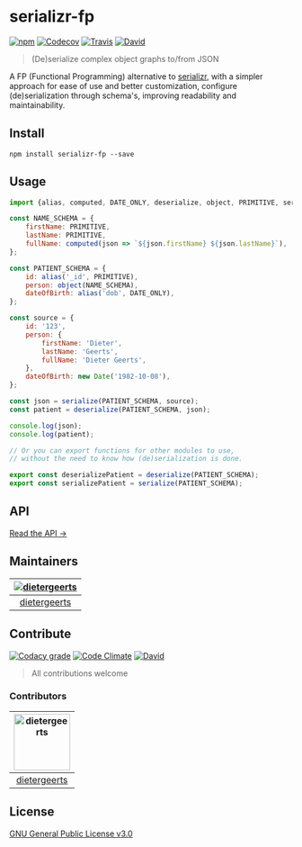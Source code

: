 # serializr-fp

[![npm](https://img.shields.io/npm/v/serializr-fp.svg?style=for-the-badge)](https://www.npmjs.com/serializr-fp)
[![Codecov](https://img.shields.io/codecov/c/github/dietergeerts/serializr-fp.svg?style=for-the-badge)](https://codecov.io/gh/dietergeerts/serializr-fp)
[![Travis](https://img.shields.io/travis/dietergeerts/serializr-fp.svg?style=for-the-badge)](https://travis-ci.org/dietergeerts/serializr-fp)
[![David](https://img.shields.io/david/dietergeerts/serializr-fp.svg?style=for-the-badge)](https://david-dm.org/dietergeerts/serializr-fp)

> (De)serialize complex object graphs to/from JSON

A FP (Functional Programming) alternative to [serializr](https://github.com/mobxjs/serializr),
with a simpler approach for ease of use and better customization, configure
(de)serialization through schema's, improving readability and maintainability.  

## Install

```commandline
npm install serializr-fp --save
```

## Usage

```javascript
import {alias, computed, DATE_ONLY, deserialize, object, PRIMITIVE, serialize} from 'serializr-fp';

const NAME_SCHEMA = {
    firstName: PRIMITIVE, 
    lastName: PRIMITIVE,
    fullName: computed(json => `${json.firstName} ${json.lastName}`),
};

const PATIENT_SCHEMA = {
    id: alias('_id', PRIMITIVE),
    person: object(NAME_SCHEMA),
    dateOfBirth: alias('dob', DATE_ONLY),
};

const source = {
    id: '123',
    person: {
        firstName: 'Dieter', 
        lastName: 'Geerts', 
        fullName: 'Dieter Geerts',
    },
    dateOfBirth: new Date('1982-10-08'),
}; 

const json = serialize(PATIENT_SCHEMA, source);
const patient = deserialize(PATIENT_SCHEMA, json);

console.log(json); 
console.log(patient);

// Or you can export functions for other modules to use,
// without the need to know how (de)serialization is done.

export const deserializePatient = deserialize(PATIENT_SCHEMA);
export const serializePatient = serialize(PATIENT_SCHEMA);
```

## API

[Read the API →](./API.md)

## Maintainers

[![dietergeerts](https://avatars3.githubusercontent.com/dietergeerts?v=3&s=100)](https://github.com/dietergeerts) |
:---: | 
[dietergeerts](https://github.com/dietergeerts) |

## Contribute

[![Codacy grade](https://img.shields.io/codacy/grade/9f5cae0799824989a4f3e576c0230fa2.svg?style=for-the-badge)](https://www.codacy.com/app/dietergeerts/serializr-fp)
[![Code Climate](https://img.shields.io/codeclimate/maintainability/dietergeerts/serializr-fp.svg?style=for-the-badge)](https://codeclimate.com/github/dietergeerts/serializr-fp/maintainability)
[![David](https://img.shields.io/david/dev/dietergeerts/serializr-fp.svg?style=for-the-badge)](https://david-dm.org/dietergeerts/serializr-fp)

> All contributions welcome

### Contributors

<!--START contributers-->
[<img alt="dietergeerts" src="https://avatars1.githubusercontent.com/u/7393706?v=4&s=100" width="100">](https://github.com/dietergeerts) |
:---: |
[dietergeerts](https://github.com/dietergeerts) |



<!--END contributers-->

## License

[GNU General Public License v3.0](LICENSE)
